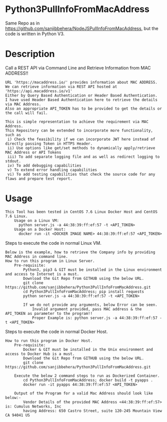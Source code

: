 # Python3PullInfoFromMacAddress
Same Repo as in https://github.com/sanjibbehera/NodeJSPullInfoFromMacAddress, but the code is written in Python V3.

Description
==============
Call a REST API via Command Line and Retrieve Information from MAC ADDRESS!!

    URL 'https://macaddress.io/' provides information about MAC ADDRESS.  
    We can retrieve information via REST API hosted at 'https://api.macaddress.io/v1'  
    Either by Query Based Authentication or Header Based Authentication.  
    I have used Header Based Authentication here to retrieve the details via MAC Address.  
    Also an appropriate API_TOKEN has to be provided to get the details or the call will fail.
    
    This is simple representation to achieve the requirement via MAC Address.  
    This Repository can be extended to incorporate more functionality, such as  
     i) Check the feasibility if we can incorporate JWT here instead of directly passing Token in HTTPS Header.
     ii) Use options like get/set methods to dynamically apply/retrieve MAC Address or API Tokens   
     iii) To add separate logging file and as well as redirect logging to stdout.  
     iv) To add debugging capabilities  
     v) To extend error handling capabilities  
     vi) To add testing capabilities that check the source code for any flaws and prepare test report.

Usage
==========
    This Tool has been tested in CentOS 7.6 Linux Docker Host and CentOS 7.6 Linux.
        Usage on a Linux VM:
          python server.js -a 44:38:39:ff:ef:57 -t <API_TOKEN>
        Usage on a Docker Host:
          docker run -it <DOCKER IMAGE NAME> 44:38:39:ff:ef:57 <API_TOKEN>


Steps to execute the code in normal Linux VM.

    Below is the example, how to retrieve the Company info by providing MAC Address in command line. 
    How to run this program in Linux Server.  
        Pre-requisite:  
            Python3, pip3 & GIT must be installed in the Linux environment and access to Internet is a must. 
            Download the Git Repo from GITHUB using the below URL.  
            git clone https://github.com/sanjibbehera/Python3PullInfoFromMacAddress.git
            cd Python3PullInfoFromMacAddress; pip install requests
            python server.js -a 44:38:39:ff:ef:57 -t <API_TOKEN>
            
            If we do not provide any arguments, below Error can be seen.  
                Invalid argument provided, pass MAC address & the API_TOKEN as parameter to the program!! 
                Proper Example is: python server.js -a 44:38:39:ff:ef:57 -t <API_TOKEN>

Steps to execute the code in normal Docker Host.

    How to run this program in Docker Host.  
        Pre-requisite:  
            Docker & GIT must be installed in the Unix environment and access to Docker Hub is a must.  
            Download the Git Repo from GITHUB using the below URL.   
            git clone https://github.com/sanjibbehera/Python3PullInfoFromMacAddress.git
            
        Execute the below 2 command steps to run as Dockerized Container.
            cd Python3PullInfoFromMacAddress; docker build -t pyapps .  
            docker run -it pyapps 44:38:39:ff:ef:57 <API_TOKEN>
            
        Output of the Program for a valid Mac Address should look like below:-
            Vendor Details of the provided MAC Address <44:38:39:ff:ef:57> is: Cumulus Networks, Inc 
            having Address: 650 Castro Street, suite 120-245 Mountain View CA 94041 US
